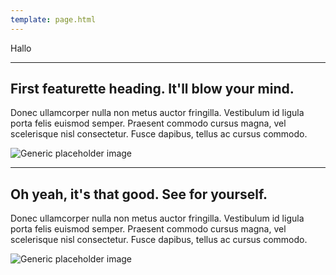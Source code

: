 ```yaml
---
template: page.html
---
```


<div class="row">
<div class="col-xs-12">

Hallo

<hr class="featurette-divider">

<div class="row featurette">
<div class="col-md-7">
  <h2 class="featurette-heading">First featurette heading. <span class="text-muted">It'll blow your mind.</span></h2>
  <p class="lead">Donec ullamcorper nulla non metus auctor fringilla. Vestibulum id ligula porta felis euismod semper. Praesent commodo cursus magna, vel scelerisque nisl consectetur. Fusce dapibus, tellus ac cursus commodo.</p>
</div>
<div class="col-md-5">
  <img class="featurette-image img-responsive center-block" src="http://placehold.it/500x300" alt="Generic placeholder image">
</div>
</div>

<hr class="featurette-divider">

<div class="row featurette">
<div class="col-md-7 col-md-push-5">
  <h2 class="featurette-heading">Oh yeah, it's that good. <span class="text-muted">See for yourself.</span></h2>
  <p class="lead">Donec ullamcorper nulla non metus auctor fringilla. Vestibulum id ligula porta felis euismod semper. Praesent commodo cursus magna, vel scelerisque nisl consectetur. Fusce dapibus, tellus ac cursus commodo.</p>
</div>
<div class="col-md-5 col-md-pull-7">
  <img class="featurette-image img-responsive center-block" src="http://placehold.it/500x300" alt="Generic placeholder image">
</div>
</div>

</div>
</div>
